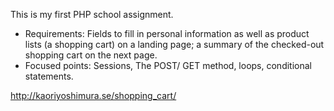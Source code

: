 This is my first PHP school assignment.
- Requirements: Fields to fill in personal information as well as product lists (a shopping cart) on a landing page; a summary of the checked-out shopping cart on the next page.
- Focused points: Sessions, The POST/ GET method, loops, conditional statements.

http://kaoriyoshimura.se/shopping_cart/
